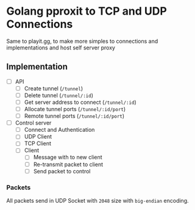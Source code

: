 # Golang pproxit to TCP and UDP Connections

Same to playit.gg, to make more simples to connections and implementations and host self server proxy

## Implementation

- [ ] API
  - [ ] Create tunnel (`/tunnel`)
  - [ ] Delete tunnel (`/tunnel/:id`)
  - [ ] Get server address to connect (`/tunnel/:id`)
  - [ ] Allocate tunnel ports (`/tunnel/:id/port`)
  - [ ] Remote tunnel ports (`/tunnel/:id/port`)
- [ ] Control server
  - [ ] Connect and Authentication
  - [ ] UDP Client
  - [ ] TCP Client
  - [ ] Client
    - [ ] Message with to new client
    - [ ] Re-transmit packet to client
    - [ ] Send packet to control

### Packets

All packets send in UDP Socket with `2048` size with `big-endian` encoding.